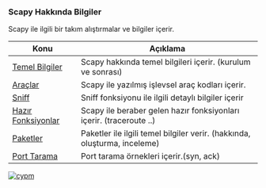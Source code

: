 ### Scapy Hakkında Bilgiler 

Scapy ile ilgili bir takım alıştırmalar ve bilgiler içerir.

Konu         | Açıklama
------------ | -------------
[Temel Bilgiler](https://github.com/besimaltnok/scapy-cheatsheet/tree/master/temelbilgiler) | Scapy hakkında temel bilgileri içerir. (kurulum ve sonrası)
[Araçlar](https://github.com/besimaltnok/scapy-cheatsheet/tree/master/araclar) | Scapy ile yazılmış işlevsel araç kodları içerir.
[Sniff](https://github.com/besimaltnok/scapy-cheatsheet/tree/master/sniff/sniff.md) | Sniff fonksiyonu ile ilgili detaylı bilgiler içerir
[Hazır Fonksiyonlar](https://github.com/besimaltnok/scapy-cheatsheet/tree/master/hazir-fonksiyonlar/örnekler.md) | Scapy ile beraber gelen hazır fonksiyonları içerir. (traceroute ..)
[Paketler](https://github.com/besimaltnok/scapy-cheatsheet/tree/master/paketler) | Paketler ile ilgili temel bilgiler verir. (hakkında, oluşturma, inceleme)
[Port Tarama](https://github.com/besimaltnok/scapy-cheatsheet/blob/master/port-tarama/tarama.md) | Port tarama örnekleri içerir.(syn, ack)

<a href="https://www.canyoupwn.me" rel="some text">![cypm](http://i63.tinypic.com/2exn1gj.png)</a>

